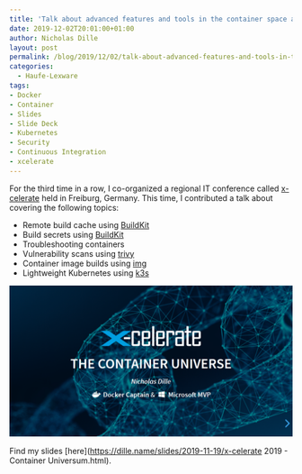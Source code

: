 ```yaml
---
title: 'Talk about advanced features and tools in the container space at x-celerate #xcelerateconf'
date: 2019-12-02T20:01:00+01:00
author: Nicholas Dille
layout: post
permalink: /blog/2019/12/02/talk-about-advanced-features-and-tools-in-the-container-space-at-x-celerate/
categories:
  - Haufe-Lexware
tags:
- Docker
- Container
- Slides
- Slide Deck
- Kubernetes
- Security
- Continuous Integration
- xcelerate
---
```

For the third time in a row, I co-organized a regional IT conference called [x-celerate](https://www.x-celerate.de) held in Freiburg, Germany. This time, I contributed a talk about covering the following topics:

- Remote build cache using [BuildKit](https://github.com/moby/buildkit)
- Build secrets using [BuildKit](https://github.com/moby/buildkit)
- Troubleshooting containers
- Vulnerability scans using [trivy](https://github.com/aquasecurity/trivy)
- Container image builds using [img](https://github.com/genuinetools/img)
- Lightweight Kubernetes using [k3s](https://k3s.io/)

<img src="/media/2019/12/talk_xcelerateconf.png" /><!-- .element: style="width: 80%" -->

<!--more-->

Find my slides [here](https://dille.name/slides/2019-11-19/x-celerate 2019 - Container Universum.html).